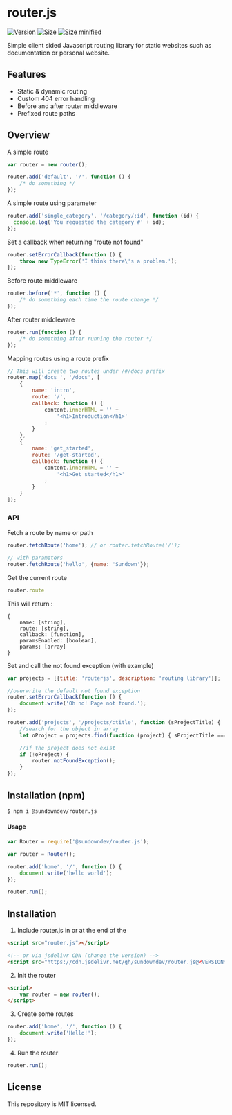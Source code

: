 # router.js

<p>
  <a href="#"><img src="https://img.shields.io/github/tag/Sundowndev/router.js.svg?style=flat-square" alt="Version"></a>
  <a href="#"><img src="https://img.shields.io/badge/size-8.0kb-brightgreen.svg?style=flat-square" alt="Size"></a>
  <a href="#"><img src="https://img.shields.io/badge/minified%20size-4.0kb-brightgreen.svg?style=flat-square" alt="Size minified"></a>
</p>

Simple client sided Javascript routing library for static websites such as documentation or personal website.

## Features

- Static & dynamic routing
- Custom 404 error handling
- Before and after router middleware
- Prefixed route paths

## Overview

A simple route

~~~ js
var router = new router();

router.add('default', '/', function () {
    /* do something */
});
~~~

A simple route using parameter

~~~ js
router.add('single_category', '/category/:id', function (id) {
  console.log('You requested the category #' + id);
});
~~~

Set a callback when returning "route not found"

~~~ js
router.setErrorCallback(function () {
    throw new TypeError('I think there\'s a problem.');
});
~~~

Before route middleware

~~~ js
router.before('*', function () {
    /* do something each time the route change */
});
~~~

After router middleware

~~~ js
router.run(function () {
    /* do something after running the router */
});
~~~

Mapping routes using a route prefix

~~~js
// This will create two routes under /#/docs prefix
router.map('docs_', '/docs', [
    {
        name: 'intro',
        route: '/',
        callback: function () {
            content.innerHTML = '' +
                '<h1>Introduction</h1>'
            ;
        }
    },
    {
        name: 'get_started',
        route: '/get-started',
        callback: function () {
            content.innerHTML = '' +
                '<h1>Get started</h1>'
            ;
        }
    }
]);
~~~

### API

Fetch a route by name or path

~~~ js
router.fetchRoute('home'); // or router.fetchRoute('/');

// with parameters
router.fetchRoute('hello', {name: 'Sundown'});
~~~

Get the current route

~~~js
router.route
~~~

This will return :

~~~
{
    name: [string],
    route: [string],
    callback: [function],
    paramsEnabled: [boolean],
    params: [array]
}
~~~

Set and call the not found exception (with example)

~~~js
var projects = [{title: 'routerjs', description: 'routing library'}];

//overwrite the default not found exception
router.setErrorCallback(function () {
    document.write('Oh no! Page not found.');
});

router.add('projects', '/projects/:title', function (sProjectTitle) {
    //search for the object in array
    let oProject = projects.find(function (project) { sProjectTitle === project.title });

    //if the project does not exist
    if (!oProject) {
        router.notFoundException();
    }
});
~~~

## Installation (npm)

~~~bash
$ npm i @sundowndev/router.js
~~~

#### Usage

```js
var Router = require('@sundowndev/router.js');

var router = Router();

router.add('home', '/', function () {
    document.write('hello world');
});

router.run();
```


## Installation

1. Include router.js in **<head>** or at the end of the **<body>**

~~~html
<script src="router.js"></script>

<!-- or via jsdelivr CDN (change the version) -->
<script src="https://cdn.jsdelivr.net/gh/sundowndev/router.js@<VERSION>/dist/router.min.js"></script>
~~~

2. Init the router

~~~html
<script>
    var router = new router();
</script>

~~~

3. Create some routes

~~~js
router.add('home', '/', function () {
    document.write('Hello!');
});
~~~

4. Run the router

~~~js
router.run();
~~~

## License

This repository is MIT licensed.
